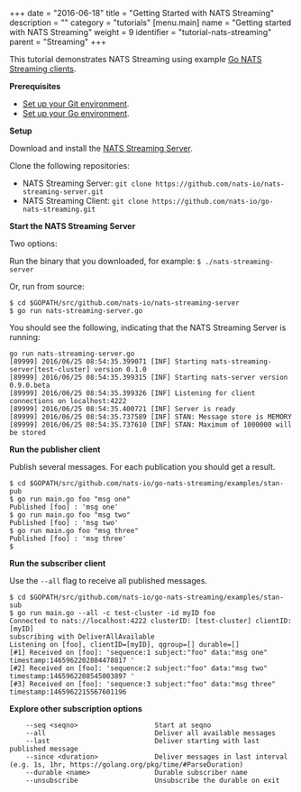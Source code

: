 +++
date = "2016-06-18"
title = "Getting Started with NATS Streaming"
description = ""
category = "tutorials"
[menu.main]
  name = "Getting started with NATS Streaming"
  weight = 9
  identifier = "tutorial-nats-streaming"
  parent = "Streaming"
+++

This tutorial demonstrates NATS Streaming using example [Go NATS Streaming clients](https://github.com/nats-io/go-nats-streaming.git). 

**Prerequisites**

- [Set up your Git environment](https://help.github.com/articles/set-up-git/).
- [Set up your Go environment](https://golang.org/doc/install).

**Setup**

Download and install the [NATS Streaming Server](https://github.com/nats-io/nats-streaming-server/releases).

Clone the following repositories:

- NATS Streaming Server: `git clone https://github.com/nats-io/nats-streaming-server.git`
- NATS Streaming Client: `git clone https://github.com/nats-io/go-nats-streaming.git`

**Start the NATS Streaming Server**

Two options:

Run the binary that you downloaded, for example: `$ ./nats-streaming-server`

Or, run from source:

```
$ cd $GOPATH/src/github.com/nats-io/nats-streaming-server
$ go run nats-streaming-server.go
```

You should see the following, indicating that the NATS Streaming Server is running:

```
go run nats-streaming-server.go
[89999] 2016/06/25 08:54:35.399071 [INF] Starting nats-streaming-server[test-cluster] version 0.1.0
[89999] 2016/06/25 08:54:35.399315 [INF] Starting nats-server version 0.9.0.beta
[89999] 2016/06/25 08:54:35.399326 [INF] Listening for client connections on localhost:4222
[89999] 2016/06/25 08:54:35.400721 [INF] Server is ready
[89999] 2016/06/25 08:54:35.737589 [INF] STAN: Message store is MEMORY
[89999] 2016/06/25 08:54:35.737610 [INF] STAN: Maximum of 1000000 will be stored
```

**Run the publisher client**

Publish several messages. For each publication you should get a result.

```
$ cd $GOPATH/src/github.com/nats-io/go-nats-streaming/examples/stan-pub
$ go run main.go foo "msg one"
Published [foo] : 'msg one'
$ go run main.go foo "msg two"
Published [foo] : 'msg two'
$ go run main.go foo "msg three"
Published [foo] : 'msg three'
$ 
```

**Run the subscriber client**

Use the `--all` flag to receive all published messages.

```
$ cd $GOPATH/src/github.com/nats-io/go-nats-streaming/examples/stan-sub
$ go run main.go --all -c test-cluster -id myID foo
Connected to nats://localhost:4222 clusterID: [test-cluster] clientID: [myID]
subscribing with DeliverAllAvailable
Listening on [foo], clientID=[myID], qgroup=[] durable=[]
[#1] Received on [foo]: 'sequence:1 subject:"foo" data:"msg one" timestamp:1465962202884478817 '
[#2] Received on [foo]: 'sequence:2 subject:"foo" data:"msg two" timestamp:1465962208545003897 '
[#3] Received on [foo]: 'sequence:3 subject:"foo" data:"msg three" timestamp:1465962215567601196
```

**Explore other subscription options**

```
	--seq <seqno>                   Start at seqno
	--all                           Deliver all available messages
	--last                          Deliver starting with last published message
	--since <duration>              Deliver messages in last interval (e.g. 1s, 1hr, https://golang.org/pkg/time/#ParseDuration)
	--durable <name>                Durable subscriber name
	--unsubscribe                   Unsubscribe the durable on exit
```
